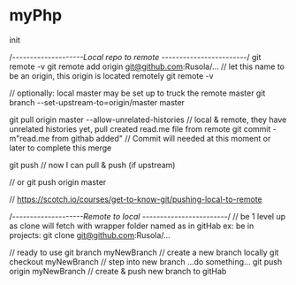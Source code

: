 # myPhp
init

/*--------------------Local repo to remote ------------------------*/
git remote -v
git remote add origin git@github.com:Rusola/... // let this name to be an origin, this origin is located remotely
git remote -v

// optionally: local master may be set up to truck the remote master
git branch --set-upstream-to=origin/master master

git pull origin master --allow-unrelated-histories // local & remote, they have unrelated histories yet, pull created read.me file from remote
git commit -m"read.me from githab added" // Commit will needed at this moment or later to complete this merge

git push // now I can pull & push (if upstream)

// or 
git push origin master

// https://scotch.io/courses/get-to-know-git/pushing-local-to-remote

/*--------------------Remote to local ------------------------*/
// be 1 level up as clone will fetch with wrapper folder named as in gitHab ex: be in projects:
git clone git@github.com:Rusola/...

// ready to use
git branch myNewBranch // create a new branch locally
git checkout myNewBranch // step into new branch
...do something...
git push origin myNewBranch // create & push new branch to gitHab